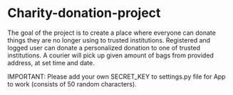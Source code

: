 # Charity-donation-project
The goal of the project is to create a place where everyone can donate things they are no longer using to trusted institutions.
Registered and logged user can donate a personalized donation to one of trusted institutions. A courier will pick up given amount of bags from provided address, at 
set time and date.

IMPORTANT: Please add your own SECRET_KEY to settings.py file for App to work (consists of 50 random characters).
